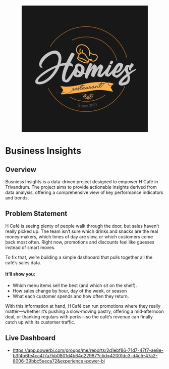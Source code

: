 
<p align="center">
  <img src="https://github.com/niko-exe/power-bi-dashboards/blob/main/reduced2.jpg" alt="Logo" width="400"/>
</p>



# Business Insights 

## Overview

Busniess Insights is a data-driven project designed to empower H Café in Trivandrum. The project aims to provide actionable insights derived from data analysis, offering a comprehensive view of key performance indicators and trends.


## Problem Statement

H Café is seeing plenty of people walk through the door, but sales haven’t really picked up. The team isn’t sure which drinks and snacks are the real money‑makers, which times of day are slow, or which customers come back most often. Right now, promotions and discounts feel like guesses instead of smart moves.

To fix that, we’re building a simple dashboard that pulls together all the café’s sales data. 
#### It’ll show you:

- Which menu items sell the best (and which sit on the shelf).
- How sales change by hour, day of the week, or season
- What each customer spends and how often they return.


With this information at hand, H Café can run promotions where they really matter—whether it’s pushing a slow‑moving pastry, offering a mid‑afternoon deal, or thanking regulars with perks—so the café’s revenue can finally catch up with its customer traffic.
## Live Dashboard

- https://app.powerbi.com/groups/me/reports/2d1ebf86-71d7-47f7-ae8e-b3f4b6fe4cc4/7a7bb0801d4b64d22987?ctid=4200fdc3-d4c5-47a2-8006-39bbc5eeca72&experience=power-bi


